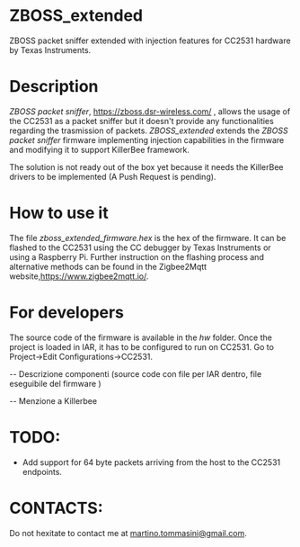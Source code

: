 # ZBOSS_extended
ZBOSS packet sniffer extended with injection features for CC2531 hardware by Texas Instruments.

# Description

*ZBOSS packet sniffer*, https://zboss.dsr-wireless.com/ , allows the usage of the CC2531 as a packet sniffer but it doesn't provide any functionalities regarding the trasmission of packets. *ZBOSS_extended* extends the *ZBOSS packet sniffer* firmware implementing injection capabilities in the firmware and modifying it to support KillerBee framework. 

The solution is not ready out of the box yet because it needs the KillerBee drivers to be implemented (A Push Request is pending).

# How to use it
The file *zboss_extended_firmware.hex* is the hex of the firmware. It can be flashed to the CC2531 using the CC debugger by Texas Instruments or using a Raspberry Pi. Further instruction on the flashing process and alternative methods can be found in the Zigbee2Mqtt website,https://www.zigbee2mqtt.io/.


# For developers

The source code of the firmware is available in the *hw* folder. 
Once the project is loaded in IAR, it has to be configured to run on CC2531. Go to Project->Edit Configurations->CC2531.

-- Descrizione componenti (source code con file per IAR dentro, file eseguibile del firmware )

-- Menzione a Killerbee

# TODO:
- Add support for 64 byte packets arriving from the host to the CC2531 endpoints.

# CONTACTS:
Do not hexitate to contact me at martino.tommasini@gmail.com.

    
